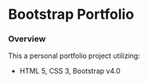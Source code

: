 # Bootstrap Portfolio

### Overview

This a personal portfolio project utilizing: 

* HTML 5, CSS 3, Bootstrap v4.0